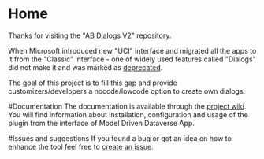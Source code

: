 # Home
Thanks for visiting the "AB Dialogs V2" repository.

When Microsoft introduced new "UCI" interface and migrated all the apps to it from the "Classic" interface - one of widely used features called "Dialogs" did not make it and was marked as [deprecated](https://learn.microsoft.com/en-us/power-platform/important-changes-coming#process-dialogs-are-deprecated).

The goal of this project is to fill this gap and provide customizers/developers a nocode/lowcode option to create own dialogs.

#Documentation
The documentation is available through the [project wiki](wiki). You will find information about installation, configuration and usage of the plugin from the interface of Model Driven Dataverse App.

#Issues and suggestions
If you found a bug or got an idea on how to enhance the tool feel free to [create an issue](issues/new).
